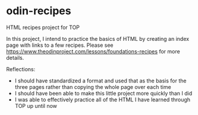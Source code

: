 # odin-recipes
HTML recipes project for TOP

In this project, I intend to practice the basics of HTML by creating an index page with links to a few recipes. Please see https://www.theodinproject.com/lessons/foundations-recipes for more details.

Reflections:
- I should have standardized a format and used that as the basis for the three pages rather than copying the whole page over each time
- I should have been able to make this little project more quickly than I did
- I was able to effectively practice all of the HTML I have learned through TOP up until now